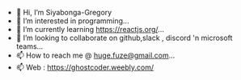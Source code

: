 - 👋 Hi, I’m Siyabonga-Gregory
- 👀 I’m interested in programming...
- 🌱 I’m currently learning https://reactjs.org/...
- 💞️ I’m looking to collaborate on github,slack , discord 'n microsoft teams...
- 📫 How to reach me @ huge.fuze@gmail.com...
- 📫 Web : https://ghostcoder.weebly.com/

<!---
Siyabonga-Gregory/Siyabonga-Gregory is a ✨ special ✨ repository because its `README.md` (this file) appears on your GitHub profile.
You can click the Preview link to take a look at your changes.
--->
